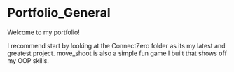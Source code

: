 # Portfolio_General

Welcome to my portfolio!

I recommend start by looking at the ConnectZero folder as its my latest and greatest project. 
move_shoot is also a simple fun game I built that shows off my OOP skills.
